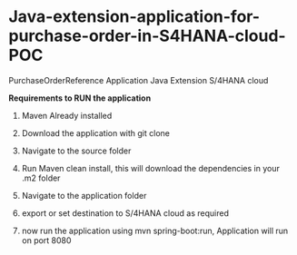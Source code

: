 # Java-extension-application-for-purchase-order-in-S4HANA-cloud-POC
PurchaseOrderReference Application Java Extension S/4HANA cloud

**Requirements to RUN the application**
1) Maven Already installed


1) Download the application with git clone
2) Navigate to the source folder
3) Run Maven clean install, this will download the dependencies in your .m2 folder
4) Navigate to the application folder
5) export or set destination to S/4HANA cloud as  required 
6) now run the application using mvn spring-boot:run, Application will run on port 8080
